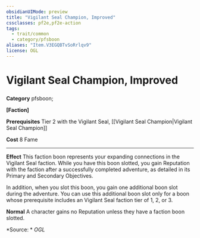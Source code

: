 ```yaml
---
obsidianUIMode: preview
title: "Vigilant Seal Champion, Improved"
cssclasses: pf2e,pf2e-action
tags:
  - trait/common
  - category/pfsboon
aliases: "Item.V3EGQBTvSoRrlqv9"
license: OGL
---
```

# Vigilant Seal Champion, Improved

### 

**Category** pfsboon; 




**\[Faction\]**

**Prerequisites** Tier 2 with the Vigilant Seal, [[Vigilant Seal Champion|Vigilant Seal Champion]]

**Cost** 8 Fame

* * *

**Effect** This faction boon represents your expanding connections in the Vigilant Seal faction. While you have this boon slotted, you gain Reputation with the faction after a successfully completed adventure, as detailed in its Primary and Secondary Objectives.

In addition, when you slot this boon, you gain one additional boon slot during the adventure. You can use this additional boon slot only for a boon whose prerequisite includes an Vigilant Seal faction tier of 1, 2, or 3.

**Normal** A character gains no Reputation unless they have a faction boon slotted.

*Source: *
*OGL*